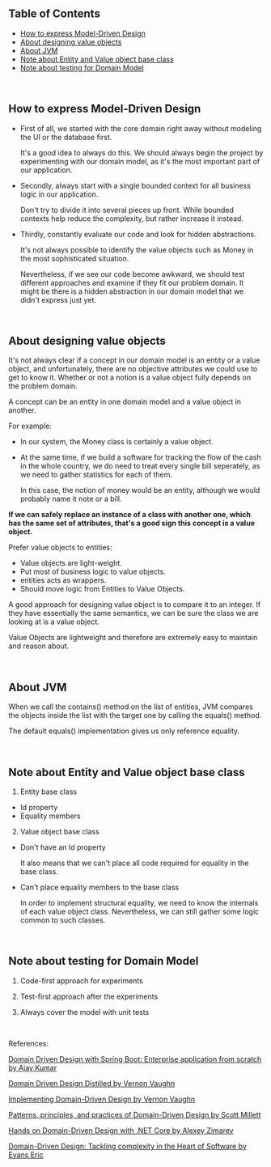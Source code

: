 


<br>

## Table of Contents
- [How to express Model-Driven Design](#how-to-express-model-driven-design)
- [About designing value objects](#about-designing-value-objects)
- [About JVM](#about-jvm)
- [Note about Entity and Value object base class](#note-about-entity-and-value-object-base-class)
- [Note about testing for Domain Model](#note-about-testing-for-domain-model)


<br>

## How to express Model-Driven Design

- First of all, we started with the core domain right away without modeling the UI or the database first.

    It's a good idea to always do this. We should always begin the project by experimenting with our domain model, as it's the most important part of our application.

- Secondly, always start with a single bounded context for all business logic in our application.

  Don't try to divide it into several pieces up front. While bounded contexts help reduce the complexity, but rather increase it instead.

- Thirdly, constantly evaluate our code and look for hidden abstractions.

  It's not always possible to identify the value objects such as Money in the most sophisticated situation.
  
  Nevertheless, if we see our code become awkward, we should test different approaches and examine if they fit our problem domain.
  It might be there is a hidden abstraction in our domain model that we didn't express just yet.
  
<br>

## About designing value objects

It's not always clear if a concept in our domain model is an entity or a value object, and unfortunately, there are no objective attributes we could use to get to know it.
Whether or not a notion is a value object fully depends on the problem domain.

A concept can be an entity in one domain model and a value object in another.

For example:
- In our system, the Money class is certainly a value object.
- At the same time, if we build a software for tracking the flow of the cash in the whole country, we do need to treat every single bill seperately, as we need to gather statistics for each of them.

  In this case, the notion of money would be an entity, although we would probably name it note or a bill.

**If we can safely replace an instance of a class with another one, which has the same set of attributes, that's a good sign this concept is a value object.**

Prefer value objects to entities:
- Value objects are light-weight.
- Put most of business logic to value objects.
- entities acts as wrappers.
- Should move logic from Entities to Value Objects.

A good approach for designing value object is to compare it to an integer. If they have essentially the same semantics, we can be sure the class we are looking at is a value object.

Value Objects are lightweight and therefore are extremely easy to maintain and reason about.

<br>

## About JVM

When we call the contains() method on the list of entities, JVM compares the objects inside the list with the target one by calling the equals() method.

The default equals() implementation gives us only reference equality.


<br>

## Note about Entity and Value object base class

1. Entity base class

  - Id property
  - Equality members

2. Value object base class

  - Don't have an Id property

    It also means that we can't place all code required for equality in the base class.    

  - Can't place equality members to the base class

    In order to implement structural equality, we need to know the internals of each value object class. Nevertheless, we can still gather some logic common to such classes.

<br>

## Note about testing for Domain Model

1. Code-first approach for experiments

2. Test-first approach after the experiments

3. Always cover the model with unit tests

<br>

References:

[Domain Driven Design with Spring Boot: Enterprise application from scratch by Ajay Kumar](https://www.amazon.com/Domain-Driven-Design-Spring-Boot-ebook/dp/B07K5W7CTZ)

[Domain Driven Design Distilled by Vernon Vaughn](https://www.amazon.com/Domain-Driven-Design-Distilled-Vaughn-Vernon-ebook/dp/B01JJSGE5S)

[Implementing Domain-Driven Design by Vernon Vaughn](https://www.amazon.com/Implementing-Domain-Driven-Design-Vaughn-Vernon-ebook/dp/B00BCLEBN8)

[Patterns, principles, and practices of Domain-Driven Design by Scott Millett](https://www.amazon.com/Patterns-Principles-Practices-Domain-Driven-Design-ebook/dp/B00XLYUA0W)

[Hands on Domain-Driven Design with .NET Core by Alexey Zimarev](https://www.amazon.com/Hands-Domain-Driven-Design-NET-ebook/dp/B07C5WSR9B)

[Domain-Driven Design: Tackling complexity in the Heart of Software by Evans Eric](https://www.amazon.com/Domain-Driven-Design-Tackling-Complexity-Software-ebook/dp/B00794TAUG)